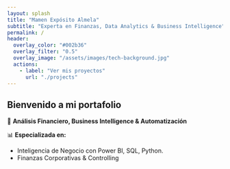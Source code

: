 ```yaml
---
layout: splash
title: "Mamen Expósito Almela"
subtitle: "Experta en Finanzas, Data Analytics & Business Intelligence"
permalink: /
header:
  overlay_color: "#002b36"
  overlay_filter: "0.5"
  overlay_image: "/assets/images/tech-background.jpg"
  actions:
    - label: "Ver mis proyectos"
      url: "./projects"
---
```


## Bienvenido a mi portafolio  
🚀 **Análisis Financiero, Business Intelligence & Automatización**  

📊 **Especializada en:**  
- Inteligencia de Negocio con Power BI, SQL, Python.  
- Finanzas Corporativas & Controlling
